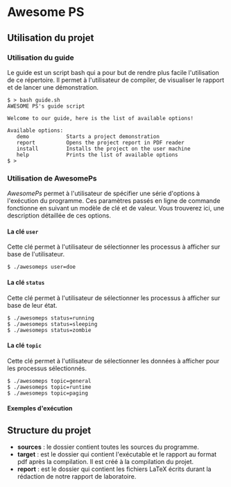 # Awesome PS
## Utilisation du projet
### Utilisation du guide
Le guide est un script bash qui a pour but de rendre plus facile l'utilisation de ce répertoire. Il permet à l'utilisateur de compiler, de visualiser le rapport et de lancer une démonstration.
```
$ > bash guide.sh
AWESOME PS's guide script

Welcome to our guide, here is the list of available options!

Available options:
   demo            Starts a project demonstration
   report          Opens the project report in PDF reader
   install         Installs the project on the user machine
   help            Prints the list of available options
$ >
```

### Utilisation de AwesomePs
*AwesomePs* permet à l'utilisateur de spécifier une série d'options à l'exécution du programme. Ces paramètres passés en ligne de commande fonctionne en suivant un modèle de clé et de valeur. Vous trouverez ici, une description détaillée de ces options.

#### La clé ```user```
Cette clé permet à l'utilisateur de sélectionner les processus à afficher sur base de l'utilisateur.
```
$ ./awesomeps user=doe
```
#### La clé ```status```
Cette clé permet à l'utilisateur de sélectionner les processus à afficher sur base de leur état.
```
$ ./awesomeps status=running
$ ./awesomeps status=sleeping
$ ./awesomeps status=zombie
```
#### La clé ```topic```
Cette clé permet à l'utilisateur de sélectionner les données à afficher pour les processus sélectionnés.
```
$ ./awesomeps topic=general
$ ./awesomeps topic=runtime
$ ./awesomeps topic=paging
```
#### Exemples d'exécution

## Structure du projet
- **sources** : le dossier contient toutes les sources du programme. 
- **target** : est le dossier qui contient l'exécutable et le rapport au format pdf après la compilation. Il est créé à la compilation du projet.
- **report** : est le dossier qui contient les fichiers LaTeX écrits durant la rédaction de notre rapport de laboratoire.

